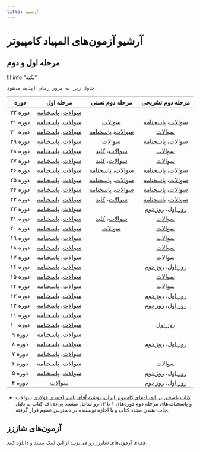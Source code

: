 ```yaml
---
title: آرشیو
---
```


# آرشیو آزمون‌های المپیاد کامپیوتر

## مرحله اول و دوم

!!! info "نکته"

    جدول زیر به مرور زمان آپدیت می‌شود.

<style>
    .md-typeset__table {
        display: block !important;
    }
    table {
        display: table !important;
    }
</style>

|دوره|مرحله اول|مرحله دوم تستی|مرحله دوم تشریحی|
|:-:|:-:|:-:|:-:|
|دوره ۳۲|[سوالات](https://shaazzz.s3.ir-thr-at1.arvanstorage.com/src/32/m1/statement.pdf)، [پاسخنامه](https://shaazzz.s3.ir-thr-at1.arvanstorage.com/src/32/m1/solution.pdf)|||
|دوره ۳۱|[سوالات](https://shaazzz.s3.ir-thr-at1.arvanstorage.com/src/31/m1/statement.pdf)، [پاسخنامه](https://shaazzz.s3.ir-thr-at1.arvanstorage.com/src/31/m1/solution.pdf)|[سوالات](https://shaazzz.s3.ir-thr-at1.arvanstorage.com/src/31/m2/testi.pdf)|[سوالات](https://shaazzz.s3.ir-thr-at1.arvanstorage.com/src/31/m2/tashrihi.pdf)، [پاسخنامه](https://shaazzz.s3.ir-thr-at1.arvanstorage.com/src/31/m2/tashrihi-solution.pdf)|
|دوره ۳۰|[سوالات](https://shaazzz.s3.ir-thr-at1.arvanstorage.com/src/30/m1/statement.pdf)، [پاسخنامه](https://shaazzz.s3.ir-thr-at1.arvanstorage.com/src/30/m1/solution.pdf)|[سوالات](https://shaazzz.s3.ir-thr-at1.arvanstorage.com/src/30/m2/testi.pdf)، [پاسخنامه](https://shaazzz.s3.ir-thr-at1.arvanstorage.com/src/30/m2/testi-solution.pdf)|[سوالات](https://shaazzz.s3.ir-thr-at1.arvanstorage.com/src/30/m2/tashrihi.pdf)|
|دوره ۲۹|[سوالات](https://shaazzz.s3.ir-thr-at1.arvanstorage.com/src/29/m1/statement.pdf)، [پاسخنامه](https://shaazzz.s3.ir-thr-at1.arvanstorage.com/src/29/m1/solution.pdf)|[سوالات](https://shaazzz.s3.ir-thr-at1.arvanstorage.com/src/29/m2/testi.pdf)|[سوالات](https://shaazzz.s3.ir-thr-at1.arvanstorage.com/src/29/m2/tashrihi.pdf)، [پاسخنامه](https://shaazzz.s3.ir-thr-at1.arvanstorage.com/src/29/m2/tashrihi-solution.pdf)|
|دوره ۲۸|[سوالات](https://shaazzz.s3.ir-thr-at1.arvanstorage.com/src/28/m1/statement.pdf)، [پاسخنامه](https://shaazzz.s3.ir-thr-at1.arvanstorage.com/src/28/m1/solution.pdf)|[سوالات](https://shaazzz.s3.ir-thr-at1.arvanstorage.com/src/28/m2/testi.pdf)، [کلید](https://shaazzz.s3.ir-thr-at1.arvanstorage.com/src/28/m2/testi-key.png)|[سوالات](https://shaazzz.s3.ir-thr-at1.arvanstorage.com/src/28/m2/tashrihi.pdf)|
|دوره ۲۷|[سوالات](https://shaazzz.s3.ir-thr-at1.arvanstorage.com/src/27/m1/statement.pdf)، [پاسخنامه](https://shaazzz.s3.ir-thr-at1.arvanstorage.com/src/27/m1/solution.pdf)|[سوالات](https://shaazzz.s3.ir-thr-at1.arvanstorage.com/src/27/m2/testi.pdf)، [کلید](https://shaazzz.s3.ir-thr-at1.arvanstorage.com/src/27/m2/testi-key.png)|[سوالات](https://shaazzz.s3.ir-thr-at1.arvanstorage.com/src/27/m2/tashrihi.pdf)|
|دوره ۲۶|[سوالات](https://shaazzz.s3.ir-thr-at1.arvanstorage.com/src/26/m1/statement.pdf)، [پاسخنامه](https://shaazzz.s3.ir-thr-at1.arvanstorage.com/src/26/m1/solution.pdf)|[سوالات](https://shaazzz.s3.ir-thr-at1.arvanstorage.com/src/26/m2/testi.pdf)، [پاسخنامه](https://shaazzz.s3.ir-thr-at1.arvanstorage.com/src/26/m2/testi-solution.pdf)|[سوالات](https://shaazzz.s3.ir-thr-at1.arvanstorage.com/src/26/m2/tashrihi.pdf)، [پاسخنامه](https://shaazzz.s3.ir-thr-at1.arvanstorage.com/src/26/m2/tashrihi-solution.pdf)|
|دوره ۲۵|[سوالات](https://shaazzz.s3.ir-thr-at1.arvanstorage.com/src/25/m1/statement.pdf)، [پاسخنامه](https://shaazzz.s3.ir-thr-at1.arvanstorage.com/src/25/m1/solution.pdf)|[سوالات](https://shaazzz.s3.ir-thr-at1.arvanstorage.com/src/25/m2/testi.pdf)، [پاسخنامه](https://shaazzz.s3.ir-thr-at1.arvanstorage.com/src/25/m2/testi-solution.pdf)|[سوالات](https://shaazzz.s3.ir-thr-at1.arvanstorage.com/src/25/m2/tashrihi.pdf)، [پاسخنامه](https://shaazzz.s3.ir-thr-at1.arvanstorage.com/src/25/m2/tashrihi-solution.pdf)|
|دوره ۲۴|[سوالات](https://shaazzz.s3.ir-thr-at1.arvanstorage.com/src/24/m1/statement.pdf)، [پاسخنامه](https://shaazzz.s3.ir-thr-at1.arvanstorage.com/src/24/m1/solution.pdf)|[سوالات](https://shaazzz.s3.ir-thr-at1.arvanstorage.com/src/24/m2/testi.pdf)، [پاسخنامه](https://shaazzz.s3.ir-thr-at1.arvanstorage.com/src/24/m2/testi-solution.pdf)|[سوالات](https://shaazzz.s3.ir-thr-at1.arvanstorage.com/src/24/m2/tashrihi.pdf)، [پاسخنامه](https://shaazzz.s3.ir-thr-at1.arvanstorage.com/src/24/m2/tashrihi-solution.pdf)|
|دوره ۲۳|[سوالات](https://shaazzz.s3.ir-thr-at1.arvanstorage.com/src/23/m1/statement.pdf)، [پاسخنامه](https://shaazzz.s3.ir-thr-at1.arvanstorage.com/src/23/m1/solution.pdf)|[سوالات](https://shaazzz.s3.ir-thr-at1.arvanstorage.com/src/23/m2/testi.pdf)، [کلید](https://shaazzz.s3.ir-thr-at1.arvanstorage.com/src/23/m2/testi-key.pdf)|[سوالات](https://shaazzz.s3.ir-thr-at1.arvanstorage.com/src/23/m2/tashrihi.pdf)، [پاسخنامه](https://shaazzz.s3.ir-thr-at1.arvanstorage.com/src/23/m2/tashrihi-solution.pdf)|
|دوره ۲۲|[سوالات](https://shaazzz.s3.ir-thr-at1.arvanstorage.com/src/22/m1/statement.pdf)، [پاسخنامه](https://shaazzz.s3.ir-thr-at1.arvanstorage.com/src/22/m1/solution.pdf)||[روز اول](https://shaazzz.s3.ir-thr-at1.arvanstorage.com/src/22/m2/tashrihi-day1.pdf)، [روز دوم](https://shaazzz.s3.ir-thr-at1.arvanstorage.com/src/22/m2/tashrihi-day2.pdf)|
|دوره ۲۱|[سوالات](https://shaazzz.s3.ir-thr-at1.arvanstorage.com/src/21/m1/statement.pdf)، [پاسخنامه](https://shaazzz.s3.ir-thr-at1.arvanstorage.com/src/21/m1/solution.pdf)|[سوالات](https://shaazzz.s3.ir-thr-at1.arvanstorage.com/src/21/m2/testi.pdf)، [کلید](https://shaazzz.s3.ir-thr-at1.arvanstorage.com/src/21/m2/testi-key.jpg)|[سوالات](https://shaazzz.s3.ir-thr-at1.arvanstorage.com/src/21/m2/tashrihi.pdf)|
|دوره ۲۰|[سوالات](https://shaazzz.s3.ir-thr-at1.arvanstorage.com/src/20/m1/statement.pdf)، [پاسخنامه](https://shaazzz.s3.ir-thr-at1.arvanstorage.com/src/20/m1/solution.pdf)|[سوالات](https://shaazzz.s3.ir-thr-at1.arvanstorage.com/src/20/m2/testi.pdf)|[سوالات](https://shaazzz.s3.ir-thr-at1.arvanstorage.com/src/20/m2/tashrihi.pdf)|
|دوره ۱۹|[سوالات](https://shaazzz.s3.ir-thr-at1.arvanstorage.com/src/19/m1/statement.pdf)، [پاسخنامه](https://shaazzz.s3.ir-thr-at1.arvanstorage.com/src/19/m1/solution.pdf)||[سوالات](https://shaazzz.s3.ir-thr-at1.arvanstorage.com/src/19/m2/tashrihi.pdf)|
|دوره ۱۸|[سوالات](https://shaazzz.s3.ir-thr-at1.arvanstorage.com/src/18/m1/statement.pdf)، [پاسخنامه](https://shaazzz.s3.ir-thr-at1.arvanstorage.com/src/18/m1/solution.pdf)||[سوالات](https://shaazzz.s3.ir-thr-at1.arvanstorage.com/src/18/m2/tashrihi.pdf)|
|دوره ۱۷|[سوالات](https://shaazzz.s3.ir-thr-at1.arvanstorage.com/src/17/m1/statement.pdf)، [پاسخنامه](https://shaazzz.s3.ir-thr-at1.arvanstorage.com/src/17/m1/solution.pdf)||[سوالات](https://shaazzz.s3.ir-thr-at1.arvanstorage.com/src/17/m2/tashrihi.pdf)|
|دوره ۱۶|[سوالات](https://shaazzz.s3.ir-thr-at1.arvanstorage.com/src/16/m1/statement.pdf)، [پاسخنامه](https://shaazzz.s3.ir-thr-at1.arvanstorage.com/src/16/m1/solution.pdf)||[روز اول](https://shaazzz.s3.ir-thr-at1.arvanstorage.com/src/16/m2/tashrihi-day1.pdf)، [روز دوم](https://shaazzz.s3.ir-thr-at1.arvanstorage.com/src/16/m2/tashrihi-day2.pdf)|
|دوره ۱۵|[سوالات](https://shaazzz.s3.ir-thr-at1.arvanstorage.com/src/15/m1/statement.pdf)، [پاسخنامه](https://shaazzz.s3.ir-thr-at1.arvanstorage.com/src/15/m1/solution.pdf)||[سوالات](https://shaazzz.s3.ir-thr-at1.arvanstorage.com/src/15/m2/tashrihi.pdf)|
|دوره ۱۴|[سوالات](https://shaazzz.s3.ir-thr-at1.arvanstorage.com/src/14/m1/statement.pdf)، [پاسخنامه](https://shaazzz.s3.ir-thr-at1.arvanstorage.com/src/14/m1/solution.pdf)||[سوالات](https://shaazzz.s3.ir-thr-at1.arvanstorage.com/src/14/m2/tashrihi.pdf)|
|دوره ۱۳|[سوالات](https://shaazzz.s3.ir-thr-at1.arvanstorage.com/src/13/m1/statement.pdf)، [پاسخنامه](https://shaazzz.s3.ir-thr-at1.arvanstorage.com/src/13/m1/solution.pdf)||[روز اول](https://shaazzz.s3.ir-thr-at1.arvanstorage.com/src/13/m2/tashrihi-day1.pdf)، [روز دوم](https://shaazzz.s3.ir-thr-at1.arvanstorage.com/src/13/m2/tashrihi-day2.pdf)|
|دوره ۱۲|[سوالات](https://shaazzz.s3.ir-thr-at1.arvanstorage.com/src/12/m1/statement.pdf)، [پاسخنامه](https://shaazzz.s3.ir-thr-at1.arvanstorage.com/src/12/m1/solution.pdf)||[روز اول](https://shaazzz.s3.ir-thr-at1.arvanstorage.com/src/12/m2/tashrihi-day1.pdf)، [روز دوم](https://shaazzz.s3.ir-thr-at1.arvanstorage.com/src/12/m2/tashrihi-day2.pdf)|
|دوره ۱۱|[سوالات](https://shaazzz.s3.ir-thr-at1.arvanstorage.com/src/11/m1/statement.pdf)، [پاسخنامه](https://shaazzz.s3.ir-thr-at1.arvanstorage.com/src/11/m1/solution.pdf)|||
|دوره ۱۰|[سوالات](https://shaazzz.s3.ir-thr-at1.arvanstorage.com/src/10/m1/statement.pdf)، [پاسخنامه](https://shaazzz.s3.ir-thr-at1.arvanstorage.com/src/10/m1/solution.pdf)||[روز اول](https://shaazzz.s3.ir-thr-at1.arvanstorage.com/src/10/m2/tashrihi-day1.pdf)|
|دوره ۹|[سوالات](https://shaazzz.s3.ir-thr-at1.arvanstorage.com/src/9/m1/statement.pdf)، [پاسخنامه](https://shaazzz.s3.ir-thr-at1.arvanstorage.com/src/9/m1/solution.pdf)|||
|دوره ۸|[سوالات](https://shaazzz.s3.ir-thr-at1.arvanstorage.com/src/8/m1/statement.pdf)، [پاسخنامه](https://shaazzz.s3.ir-thr-at1.arvanstorage.com/src/8/m1/solution.pdf)||[روز اول](https://shaazzz.s3.ir-thr-at1.arvanstorage.com/src/8/m2/tashrihi-day1.pdf)، [روز دوم](https://shaazzz.s3.ir-thr-at1.arvanstorage.com/src/8/m2/tashrihi-day2.pdf)|
|دوره ۷|[سوالات](https://shaazzz.s3.ir-thr-at1.arvanstorage.com/src/7/m1/statement.pdf)، [پاسخنامه](https://shaazzz.s3.ir-thr-at1.arvanstorage.com/src/7/m1/solution.pdf)|||
|دوره ۶|[سوالات](https://shaazzz.s3.ir-thr-at1.arvanstorage.com/src/6/m1/statement.pdf)، [پاسخنامه](https://shaazzz.s3.ir-thr-at1.arvanstorage.com/src/6/m1/solution.pdf)||[سوالات](https://shaazzz.s3.ir-thr-at1.arvanstorage.com/src/6/m2/tashrihi.pdf)|
|دوره ۵|[سوالات](https://shaazzz.s3.ir-thr-at1.arvanstorage.com/src/5/m1/statement.pdf)، [پاسخنامه](https://shaazzz.s3.ir-thr-at1.arvanstorage.com/src/5/m1/solution.pdf)||[روز اول](https://shaazzz.s3.ir-thr-at1.arvanstorage.com/src/5/m2/tashrihi-day1.pdf)، [روز دوم](https://shaazzz.s3.ir-thr-at1.arvanstorage.com/src/5/m2/tashrihi-day2.pdf)|
|دوره ۴|[سوالات](https://shaazzz.s3.ir-thr-at1.arvanstorage.com/src/4/m1/statement.pdf)||[روز اول](https://shaazzz.s3.ir-thr-at1.arvanstorage.com/src/4/m2/tashrihi-day1.pdf)، [روز دوم](https://shaazzz.s3.ir-thr-at1.arvanstorage.com/src/4/m2/tashrihi-day2.pdf)|

- [کتاب پاسخی بر المپیاد‌های کامپیوتر ایران، نوشته آقای یاسر احمدی فولادی](https://shaazzz.s3.ir-thr-at1.arvanstorage.com/src/other/fuladi.pdf)
سوالات و پاسخنامه‌های مرحله دوم دوره‌های ۱ تا ۱۳ رو شامل میشه. پی‌دی‌اف کتاب به دلیل چاپ نشدن مجدد کتاب و با اجازه نویسنده در دسترس عموم قرار گرفته.

## آزمون‌های شاززز

همه‌ی آزمون‌های شاززز رو می‌تونید از
[این لینک](https://github.com/shaazzz/shaazzz-exam)
ببینید و دانلود کنید.